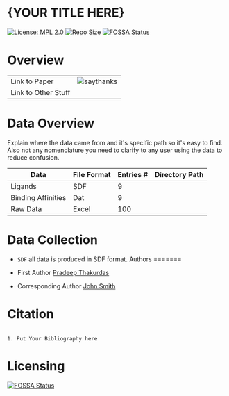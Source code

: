 {YOUR TITLE HERE}
=================

[![License: MPL 2.0](https://img.shields.io/badge/License-MPL%202.0-brightgreen.svg)](https://opensource.org/licenses/MPL-2.0)
![Repo Size](https://img.shields.io/github/repo-size/mackerell-lab/Open-Source-Data-Template)
[![FOSSA Status](https://app.fossa.com/api/projects/git%2Bgithub.com%2Fmackerell-lab%2FOpen-Source-Data-Template.svg?type=shield)](https://app.fossa.com/projects/git%2Bgithub.com%2Fmackerell-lab%2FOpen-Source-Data-Template?ref=badge_shield)

Overview
========

|                     |                                                                                            |
| ------------------- | ------------------------------------------------------------------------------------------ |
| Link to Paper       | ![saythanks](https://img.shields.io/badge/Paper-Paper-ff69b4.svg)                          |
| Link to Other Stuff |                                                                                            |


Data Overview
=============

Explain where the data came from and it's specific path so it's easy to find. Also not any nomenclature you need to clarify to any user using the data to reduce confusion. 

| Data                  | File Format    | Entries # | Directory Path |
|-----------------------|----------------|-----------|----------------|
| Ligands               | SDF            | 9         |                |    
| Binding Affinities    | Dat            | 9         |                |                                                                                
| Raw Data              | Excel          | 100       |                |                                                                                 

Data Collection
===============


-  `SDF` all data is produced in SDF format. 
Authors
=======

- First Author [Pradeep Thakurdas](https://pradeep.com)
- Corresponding Author [John Smith](http://www.john.com)

Citation
========

 ```
 
 1. Put Your Bibliography here
 
 ```
 
 Licensing
=========


[![FOSSA Status](https://app.fossa.com/api/projects/git%2Bgithub.com%2Fmackerell-lab%2FOpen-Source-Data-Template.svg?type=large)](https://app.fossa.com/projects/git%2Bgithub.com%2Fmackerell-lab%2FOpen-Source-Data-Template?ref=badge_large)
